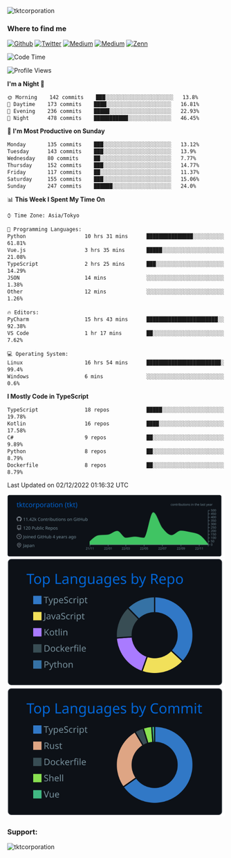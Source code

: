 <p align="left"> <img src="https://komarev.com/ghpvc/?username=tktcorporation&label=Profile%20views&color=0e75b6&style=flat" alt="tktcorporation" /> </p>

<h3>Where to find me</h3>
<p>
<a href="https://github.com/tktcorporation" target="_blank"><img alt="Github" src="https://img.shields.io/badge/GitHub-%2312100E.svg?&style=for-the-badge&logo=Github&logoColor=white" /></a>
<a href="https://twitter.com/tktcorporation" target="_blank"><img alt="Twitter" src="https://img.shields.io/badge/twitter-%231DA1F2.svg?&style=for-the-badge&logo=twitter&logoColor=white" /></a>
<a href="https://www.linkedin.com/in/tktcorporation" target="_blank"><img alt="Medium" src="https://img.shields.io/badge/linkdin-0a66c2.svg?&style=for-the-badge&logo=linkedin&logoColor=white" /></a>
<a href="https://qiita.com/tktcorporation" target="_blank"><img alt="Medium" src="https://img.shields.io/badge/qiita-55C500.svg?&style=for-the-badge&logo=qiita&logoColor=white" /></a>
<a href="https://zenn.dev/tktcorporation" target="_blank"><img alt="Zenn" src="https://img.shields.io/badge/Zenn-3EA8FF.svg?&style=for-the-badge&logo=Zenn&logoColor=white" /></a>
</p>
  
<!--START_SECTION:waka-->
![Code Time](http://img.shields.io/badge/Code%20Time-757%20hrs%2030%20mins-blue)

![Profile Views](http://img.shields.io/badge/Profile%20Views-0-blue)

**I'm a Night 🦉** 

```text
🌞 Morning    142 commits    ███░░░░░░░░░░░░░░░░░░░░░░   13.8% 
🌆 Daytime    173 commits    ████░░░░░░░░░░░░░░░░░░░░░   16.81% 
🌃 Evening    236 commits    █████░░░░░░░░░░░░░░░░░░░░   22.93% 
🌙 Night      478 commits    ███████████░░░░░░░░░░░░░░   46.45%

```
📅 **I'm Most Productive on Sunday** 

```text
Monday       135 commits    ███░░░░░░░░░░░░░░░░░░░░░░   13.12% 
Tuesday      143 commits    ███░░░░░░░░░░░░░░░░░░░░░░   13.9% 
Wednesday    80 commits     ██░░░░░░░░░░░░░░░░░░░░░░░   7.77% 
Thursday     152 commits    ███░░░░░░░░░░░░░░░░░░░░░░   14.77% 
Friday       117 commits    ██░░░░░░░░░░░░░░░░░░░░░░░   11.37% 
Saturday     155 commits    ███░░░░░░░░░░░░░░░░░░░░░░   15.06% 
Sunday       247 commits    ██████░░░░░░░░░░░░░░░░░░░   24.0%

```


📊 **This Week I Spent My Time On** 

```text
⌚︎ Time Zone: Asia/Tokyo

💬 Programming Languages: 
Python                   10 hrs 31 mins      ███████████████░░░░░░░░░░   61.81% 
Vue.js                   3 hrs 35 mins       █████░░░░░░░░░░░░░░░░░░░░   21.08% 
TypeScript               2 hrs 25 mins       ███░░░░░░░░░░░░░░░░░░░░░░   14.29% 
JSON                     14 mins             ░░░░░░░░░░░░░░░░░░░░░░░░░   1.38% 
Other                    12 mins             ░░░░░░░░░░░░░░░░░░░░░░░░░   1.26%

🔥 Editors: 
PyCharm                  15 hrs 43 mins      ███████████████████████░░   92.38% 
VS Code                  1 hr 17 mins        ██░░░░░░░░░░░░░░░░░░░░░░░   7.62%

💻 Operating System: 
Linux                    16 hrs 54 mins      ████████████████████████░   99.4% 
Windows                  6 mins              ░░░░░░░░░░░░░░░░░░░░░░░░░   0.6%

```

**I Mostly Code in TypeScript** 

```text
TypeScript               18 repos            █████░░░░░░░░░░░░░░░░░░░░   19.78% 
Kotlin                   16 repos            ████░░░░░░░░░░░░░░░░░░░░░   17.58% 
C#                       9 repos             ██░░░░░░░░░░░░░░░░░░░░░░░   9.89% 
Python                   8 repos             ██░░░░░░░░░░░░░░░░░░░░░░░   8.79% 
Dockerfile               8 repos             ██░░░░░░░░░░░░░░░░░░░░░░░   8.79%

```



 Last Updated on 02/12/2022 01:16:32 UTC
<!--END_SECTION:waka-->

[![](https://raw.githubusercontent.com/tktcorporation/tktcorporation/master/profile-summary-card-output/github_dark/0-profile-details.svg)](https://github.com/vn7n24fzkq/github-profile-summary-cards)
[![](https://raw.githubusercontent.com/tktcorporation/tktcorporation/master/profile-summary-card-output/github_dark/1-repos-per-language.svg)](https://github.com/vn7n24fzkq/github-profile-summary-cards) [![](https://raw.githubusercontent.com/tktcorporation/tktcorporation/master/profile-summary-card-output/github_dark/2-most-commit-language.svg)](https://github.com/vn7n24fzkq/github-profile-summary-cards)

<h3 align="left">Support:</h3>
<p><a href="https://www.buymeacoffee.com/tktcorporation"> <img align="left" src="https://cdn.buymeacoffee.com/buttons/v2/default-yellow.png" height="50" width="210" alt="tktcorporation" /></a></p><br><br>
